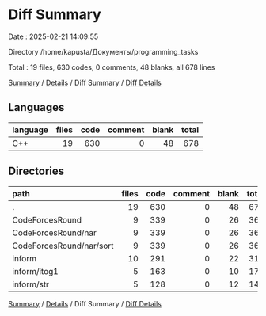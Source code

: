 # Diff Summary

Date : 2025-02-21 14:09:55

Directory /home/kapusta/Документы/programming_tasks

Total : 19 files,  630 codes, 0 comments, 48 blanks, all 678 lines

[Summary](results.md) / [Details](details.md) / Diff Summary / [Diff Details](diff-details.md)

## Languages
| language | files | code | comment | blank | total |
| :--- | ---: | ---: | ---: | ---: | ---: |
| C++ | 19 | 630 | 0 | 48 | 678 |

## Directories
| path | files | code | comment | blank | total |
| :--- | ---: | ---: | ---: | ---: | ---: |
| . | 19 | 630 | 0 | 48 | 678 |
| CodeForcesRound | 9 | 339 | 0 | 26 | 365 |
| CodeForcesRound/nar | 9 | 339 | 0 | 26 | 365 |
| CodeForcesRound/nar/sort | 9 | 339 | 0 | 26 | 365 |
| inform | 10 | 291 | 0 | 22 | 313 |
| inform/itog1 | 5 | 163 | 0 | 10 | 173 |
| inform/str | 5 | 128 | 0 | 12 | 140 |

[Summary](results.md) / [Details](details.md) / Diff Summary / [Diff Details](diff-details.md)